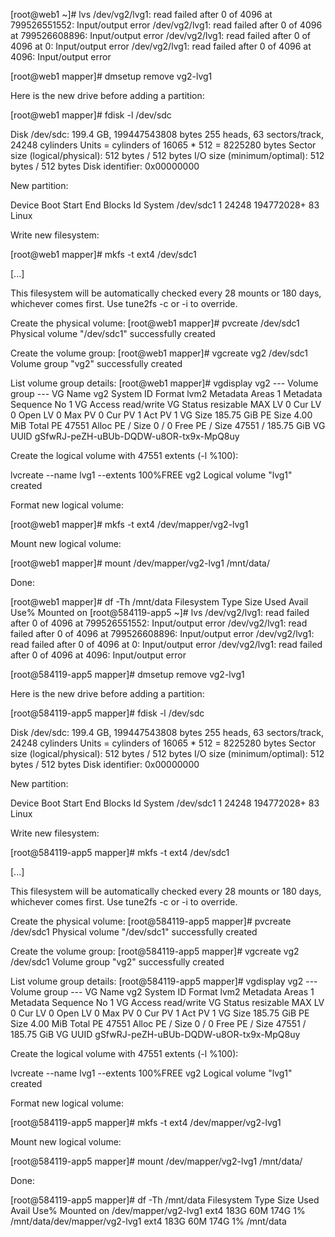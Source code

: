 [root@web1 ~]# lvs
  /dev/vg2/lvg1: read failed after 0 of 4096 at 799526551552: Input/output error
  /dev/vg2/lvg1: read failed after 0 of 4096 at 799526608896: Input/output error
  /dev/vg2/lvg1: read failed after 0 of 4096 at 0: Input/output error
  /dev/vg2/lvg1: read failed after 0 of 4096 at 4096: Input/output error


[root@web1 mapper]# dmsetup remove vg2-lvg1

Here is the new drive before adding a partition:

[root@web1 mapper]# fdisk -l /dev/sdc

Disk /dev/sdc: 199.4 GB, 199447543808 bytes
255 heads, 63 sectors/track, 24248 cylinders
Units = cylinders of 16065 * 512 = 8225280 bytes
Sector size (logical/physical): 512 bytes / 512 bytes
I/O size (minimum/optimal): 512 bytes / 512 bytes
Disk identifier: 0x00000000


New partition:

   Device Boot      Start         End      Blocks   Id  System
/dev/sdc1               1       24248   194772028+  83  Linux

Write new filesystem:

[root@web1 mapper]# mkfs -t ext4 /dev/sdc1

[...]

This filesystem will be automatically checked every 28 mounts or
180 days, whichever comes first.  Use tune2fs -c or -i to override.

Create the physical volume: 
[root@web1 mapper]# pvcreate /dev/sdc1
  Physical volume "/dev/sdc1" successfully created

Create the volume group:
[root@web1 mapper]# vgcreate vg2 /dev/sdc1
  Volume group "vg2" successfully created

List volume group details:
[root@web1 mapper]# vgdisplay vg2
  --- Volume group ---
  VG Name               vg2
  System ID
  Format                lvm2
  Metadata Areas        1
  Metadata Sequence No  1
  VG Access             read/write
  VG Status             resizable
  MAX LV                0
  Cur LV                0
  Open LV               0
  Max PV                0
  Cur PV                1
  Act PV                1
  VG Size               185.75 GiB
  PE Size               4.00 MiB
  Total PE              47551
  Alloc PE / Size       0 / 0
  Free  PE / Size       47551 / 185.75 GiB
  VG UUID               gSfwRJ-peZH-uBUb-DQDW-u8OR-tx9x-MpQ8uy


Create the logical volume with 47551 extents (-l %100):

lvcreate --name lvg1 --extents 100%FREE vg2
    Logical volume "lvg1" created

Format new logical volume:

[root@web1 mapper]# mkfs -t ext4 /dev/mapper/vg2-lvg1

Mount new logical volume:

[root@web1 mapper]# mount /dev/mapper/vg2-lvg1 /mnt/data/

Done:

[root@web1 mapper]# df -Th /mnt/data
Filesystem           Type  Size  Used Avail Use% Mounted on
[root@584119-app5 ~]# lvs
  /dev/vg2/lvg1: read failed after 0 of 4096 at 799526551552: Input/output error
  /dev/vg2/lvg1: read failed after 0 of 4096 at 799526608896: Input/output error
  /dev/vg2/lvg1: read failed after 0 of 4096 at 0: Input/output error
  /dev/vg2/lvg1: read failed after 0 of 4096 at 4096: Input/output error


[root@584119-app5 mapper]# dmsetup remove vg2-lvg1

Here is the new drive before adding a partition:

[root@584119-app5 mapper]# fdisk -l /dev/sdc

Disk /dev/sdc: 199.4 GB, 199447543808 bytes
255 heads, 63 sectors/track, 24248 cylinders
Units = cylinders of 16065 * 512 = 8225280 bytes
Sector size (logical/physical): 512 bytes / 512 bytes
I/O size (minimum/optimal): 512 bytes / 512 bytes
Disk identifier: 0x00000000


New partition:

   Device Boot      Start         End      Blocks   Id  System
/dev/sdc1               1       24248   194772028+  83  Linux

Write new filesystem:

[root@584119-app5 mapper]# mkfs -t ext4 /dev/sdc1

[...]

This filesystem will be automatically checked every 28 mounts or
180 days, whichever comes first.  Use tune2fs -c or -i to override.

Create the physical volume: 
[root@584119-app5 mapper]# pvcreate /dev/sdc1
  Physical volume "/dev/sdc1" successfully created

Create the volume group:
[root@584119-app5 mapper]# vgcreate vg2 /dev/sdc1
  Volume group "vg2" successfully created

List volume group details:
[root@584119-app5 mapper]# vgdisplay vg2
  --- Volume group ---
  VG Name               vg2
  System ID
  Format                lvm2
  Metadata Areas        1
  Metadata Sequence No  1
  VG Access             read/write
  VG Status             resizable
  MAX LV                0
  Cur LV                0
  Open LV               0
  Max PV                0
  Cur PV                1
  Act PV                1
  VG Size               185.75 GiB
  PE Size               4.00 MiB
  Total PE              47551
  Alloc PE / Size       0 / 0
  Free  PE / Size       47551 / 185.75 GiB
  VG UUID               gSfwRJ-peZH-uBUb-DQDW-u8OR-tx9x-MpQ8uy


Create the logical volume with 47551 extents (-l %100):

lvcreate --name lvg1 --extents 100%FREE vg2
    Logical volume "lvg1" created

Format new logical volume:

[root@584119-app5 mapper]# mkfs -t ext4 /dev/mapper/vg2-lvg1

Mount new logical volume:

[root@584119-app5 mapper]# mount /dev/mapper/vg2-lvg1 /mnt/data/

Done:

[root@584119-app5 mapper]# df -Th /mnt/data
Filesystem           Type  Size  Used Avail Use% Mounted on
/dev/mapper/vg2-lvg1
                     ext4  183G   60M  174G   1% /mnt/data/dev/mapper/vg2-lvg1
                     ext4  183G   60M  174G   1% /mnt/data
